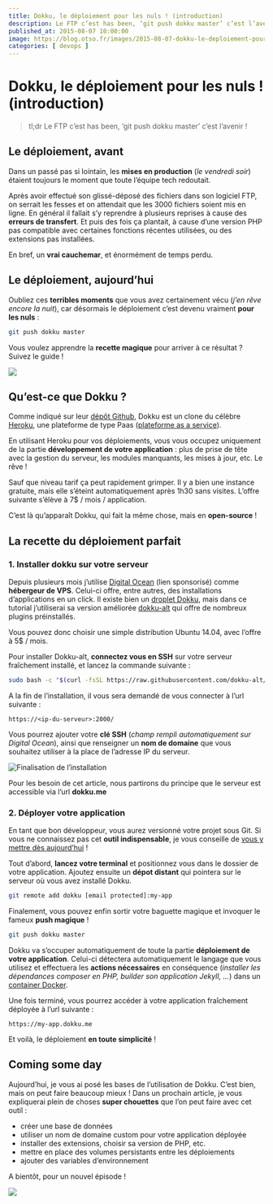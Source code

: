 ```yaml
---
title: Dokku, le déploiement pour les nuls ! (introduction)
description: Le FTP c’est has been, ‘git push dokku master’ c’est l’avenir !
published_at: 2015-08-07 10:00:00
image: https://blog.otso.fr/images/2015-08-07-dokku-le-deploiement-pour-les-nuls-introduction/bob-eponge-arc-en-ciel.gif
categories: [ devops ]
---
```


# Dokku, le déploiement pour les nuls ! (introduction)

> tl;dr Le FTP c’est has been, ‘git push dokku master’ c’est l’avenir !

## Le déploiement, avant

Dans un passé pas si lointain, les **mises en production** (_le vendredi soir_) étaient toujours le moment que toute l’équipe tech redoutait.

Après avoir effectué son glissé-déposé des fichiers dans son logiciel FTP, on serrait les fesses et on attendait que les 3000 fichiers soient mis en ligne. En général il fallait s’y reprendre à plusieurs reprises à cause des **erreurs de transfert**. Et puis des fois ça plantait, à cause d’une version PHP pas compatible avec certaines fonctions récentes utilisées, ou des extensions pas installées.

En bref, un **vrai cauchemar**, et énormément de temps perdu.

## Le déploiement, aujourd’hui

Oubliez ces **terribles moments** que vous avez certainement vécu (_j’en rêve encore la nuit_), car désormais le déploiement c’est devenu vraiment **pour les nuls** :

```bash
git push dokku master
```

Vous voulez apprendre la **recette magique** pour arriver à ce résultat ? Suivez le guide !

![](images/2015-08-07-dokku-le-deploiement-pour-les-nuls-introduction/bob-eponge-arc-en-ciel.gif)

## Qu’est-ce que Dokku ?

Comme indiqué sur leur [dépôt Github](https://github.com/progrium/dokku), Dokku est un clone du célèbre [Heroku](https://www.heroku.com/), une plateforme de type Paas ([plateforme as a service](https://en.wikipedia.org/wiki/Platform_as_a_service)).

En utilisant Heroku pour vos déploiements, vous vous occupez uniquement de la partie **développement de votre application** : plus de prise de tête avec la gestion du serveur, les modules manquants, les mises à jour, etc. Le rêve !

Sauf que niveau tarif ça peut rapidement grimper. Il y a bien une instance gratuite, mais elle s’éteint automatiquement après 1h30 sans visites. L’offre suivante s’élève à 7\$ / mois / application.

C’est là qu’apparaît Dokku, qui fait la même chose, mais en **open-source** !

## La recette du déploiement parfait

### 1. Installer dokku sur votre serveur

Depuis plusieurs mois j’utilise [Digital Ocean](https://www.digitalocean.com/?refcode=8f4dbd7cf40b) (lien sponsorisé) comme **hébergeur de VPS**. Celui-ci offre, entre autres, des installations d’applications en un click. Il existe bien un [droplet Dokku](https://www.digitalocean.com/features/one-click-apps/dokku/), mais dans ce tutorial j’utiliserai sa version améliorée [dokku-alt](https://github.com/dokku-alt/dokku-alt) qui offre de nombreux plugins préinstallés.

Vous pouvez donc choisir une simple distribution Ubuntu 14.04, avec l’offre à 5\$ / mois.

Pour installer Dokku-alt, **connectez vous en SSH** sur votre serveur fraîchement installé, et lancez la commande suivante :

```bash
sudo bash -c "$(curl -fsSL https://raw.githubusercontent.com/dokku-alt/dokku-alt/master/bootstrap.sh)"
```

A la fin de l’installation, il vous sera demandé de vous connecter à l’url suivante :

```
https://<ip-du-serveur>:2000/
```

Vous pourrez ajouter votre **clé SSH** (_champ rempli automatiquement sur Digital Ocean_), ainsi que renseigner un **nom de domaine** que vous souhaitez utiliser à la place de l’adresse IP du serveur.

![Finalisation de l’installation](images/2015-08-07-dokku-le-deploiement-pour-les-nuls-introduction/dokku-setup.png)

Pour les besoin de cet article, nous partirons du principe que le serveur est accessible via l’url **dokku.me**

### 2. Déployer votre application

En tant que bon développeur, vous aurez versionné votre projet sous Git. Si vous ne connaissez pas cet **outil indispensable**, je vous conseille de [vous y mettre dès aujourd’hui](https://git-scm.com/documentation) !

Tout d’abord, **lancez votre terminal** et positionnez vous dans le dossier de votre application. Ajoutez ensuite un **dépot distant** qui pointera sur le serveur où vous avez installé Dokku.

```bash
git remote add dokku [email protected]:my-app
```

Finalement, vous pouvez enfin sortir votre baguette magique et invoquer le fameux **push magique** !

```bash
git push dokku master
```

Dokku va s’occuper automatiquement de toute la partie **déploiement de votre application**. Celui-ci détectera automatiquement le langage que vous utilisez et effectuera les **actions nécessaires** en conséquence (_installer les dépendances composer en PHP, builder son application Jekyll, …_) dans un [container Docker](https://www.docker.com/).

Une fois terminé, vous pourrez accéder à votre application fraîchement déployée à l’url suivante :

```
https://my-app.dokku.me
```

Et voilà, le déploiement **en toute simplicité** !

## Coming some day

Aujourd’hui, je vous ai posé les bases de l’utilisation de Dokku. C’est bien, mais on peut faire beaucoup mieux ! Dans un prochain article, je vous expliquerai plein de choses **super chouettes** que l’on peut faire avec cet outil :

- créer une base de données
- utiliser un nom de domaine custom pour votre application déployée
- installer des extensions, choisir sa version de PHP, etc.
- mettre en place des volumes persistants entre les déploiements
- ajouter des variables d’environnement

A bientôt, pour un nouvel épisode !

![](images/2015-08-07-dokku-le-deploiement-pour-les-nuls-introduction/sheldon-content.gif)
